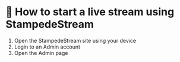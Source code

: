 # 🎦 How to start a live stream using StampedeStream 

1. Open the StampedeStream site using your device
2. Login to an Admin account 
3. Open the Admin page 